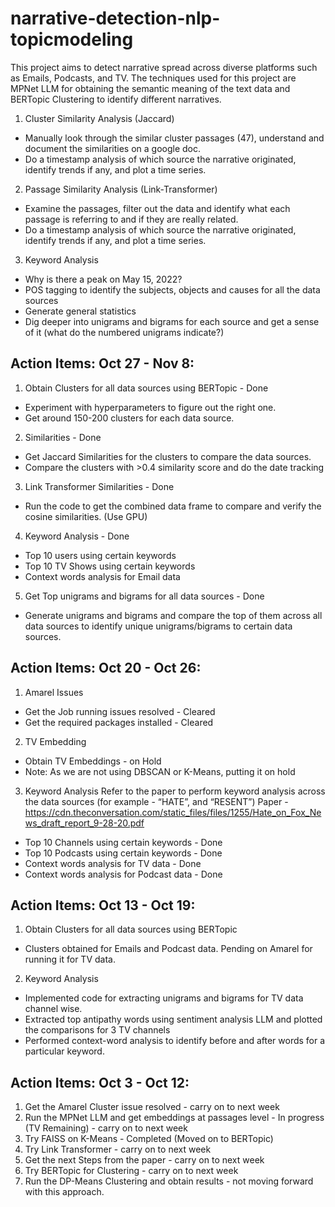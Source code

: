 # narrative-detection-nlp-topicmodeling
This project aims to detect narrative spread across diverse platforms such as Emails, Podcasts, and TV. The techniques used for this project are MPNet LLM for obtaining the semantic meaning of the text data and BERTopic Clustering to identify different narratives.




1. Cluster Similarity Analysis (Jaccard)
- Manually look through the similar cluster passages (47), understand and document the similarities on a google doc.
- Do a timestamp analysis of which source the narrative originated, identify trends if any, and plot a time series.

2. Passage Similarity Analysis (Link-Transformer)
- Examine the passages, filter out the data and identify what each passage is referring to and if they are really related.
- Do a timestamp analysis of which source the narrative originated, identify trends if any, and plot a time series.

3. Keyword Analysis
- Why is there a peak on May 15, 2022?
- POS tagging to identify the subjects, objects and causes for all the data sources
- Generate general statistics
- Dig deeper into unigrams and bigrams for each source and get a sense of it (what do the numbered unigrams indicate?)


## Action Items: Oct 27 - Nov 8:
1. Obtain Clusters for all data sources using BERTopic - Done
- Experiment with hyperparameters to figure out the right one.
- Get around 150-200 clusters for each data source.

2. Similarities - Done
- Get Jaccard Similarities for the clusters to compare the data sources.
- Compare the clusters with >0.4 similarity score and do the date tracking

3. Link Transformer Similarities - Done
- Run the code to get the combined data frame to compare and verify the cosine similarities. (Use GPU)

4. Keyword Analysis - Done
- Top 10 users using certain keywords
- Top 10 TV Shows using certain keywords
- Context words analysis for Email data

5. Get Top unigrams and bigrams for all data sources - Done
- Generate unigrams and bigrams and compare the top of them across all data sources to identify unique unigrams/bigrams to certain data sources.


## Action Items: Oct 20 - Oct 26:

1. Amarel Issues
- Get the Job running issues resolved - Cleared
- Get the required packages installed - Cleared

2. TV Embedding
- Obtain TV Embeddings - on Hold
- Note: As we are not using DBSCAN or K-Means, putting it on hold

3. Keyword Analysis
  Refer to the paper to perform keyword analysis across the data sources (for example - “HATE”, and “RESENT”)
  Paper - https://cdn.theconversation.com/static_files/files/1255/Hate_on_Fox_News_draft_report_9-28-20.pdf

- Top 10 Channels using certain keywords - Done
- Top 10 Podcasts using certain keywords - Done
- Context words analysis for TV data - Done
- Context words analysis for Podcast data - Done
  

## Action Items: Oct 13 - Oct 19:

1. Obtain Clusters for all data sources using BERTopic
- Clusters obtained for Emails and Podcast data. Pending on Amarel for running it for TV data.

2. Keyword Analysis
- Implemented code for extracting unigrams and bigrams for TV data channel wise.
- Extracted top antipathy words using sentiment analysis LLM and plotted the comparisons for 3 TV channels
- Performed context-word analysis to identify before and after words for a particular keyword. 


## Action Items: Oct 3 - Oct 12:
1. Get the Amarel Cluster issue resolved - carry on to next week
2. Run the MPNet LLM and get embeddings at passages level - In progress (TV Remaining) - carry on to next week
3. Try FAISS on K-Means - Completed (Moved on to BERTopic)
4. Try Link Transformer - carry on to next week
5. Get the next Steps from the paper - carry on to next week
6. Try BERTopic for Clustering - carry on to next week
7. Run the DP-Means Clustering and obtain results - not moving forward with this approach.
